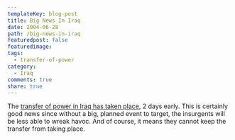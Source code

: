 ```yaml
---
templateKey: blog-post
title: Big News In Iraq
date: 2004-06-28
path: /big-news-in-iraq
featuredpost: false
featuredimage:
tags:
  - transfer-of-power
category:
  - Iraq
comments: true
share: true
---
```


The [transfer of power in Iraq has taken place](http://www.cnn.com/2004/WORLD/meast/06/28/iraq.handover/index.html), 2 days early. This is certainly good news since without a big, planned event to target, the insurgents will be less able to wreak havoc. And of course, it means they cannot keep the transfer from taking place.

